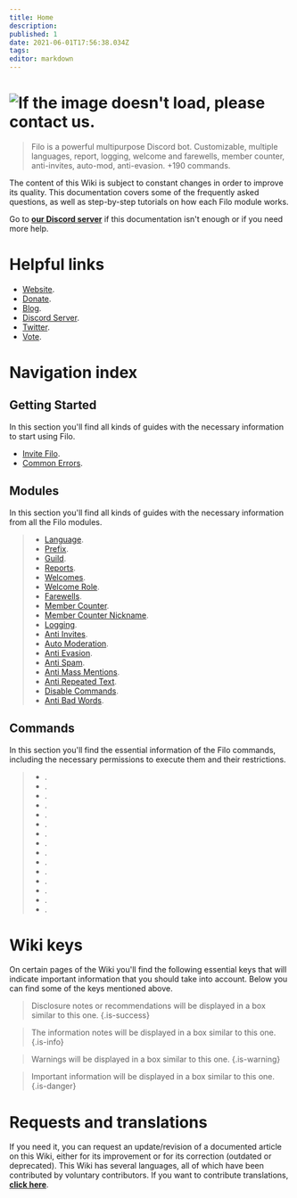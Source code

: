 ```yaml
---
title: Home
description:
published: 1
date: 2021-06-01T17:56:38.034Z
tags:
editor: markdown
---
```


# ![If the image doesn't load, please contact us.](https://raw.githubusercontent.com/filobot/docs/main/resources/welcome.png)
> Filo is a powerful multipurpose Discord bot. Customizable, multiple languages, report, logging, welcome and farewells, member counter, anti-invites, auto-mod, anti-evasion. +190 commands.

The content of this Wiki is subject to constant changes in order to improve its quality. This documentation covers some of the frequently asked questions, as well as step-by-step tutorials on how each Filo module works.

Go to **[our Discord server](https://filobot.xyz/discord)** if this documentation isn't enough or if you need more help.

# Helpful links
- [Website](https://filobot.xyz).
- [Donate](https://filobot.xyz/donate).
- [Blog](https://blog.filobot.xyz).
- [Discord Server](https://filobot.xyz/discord).
- [Twitter](https://twitter.com/FiloDiscord).
- [Vote](https://filobot.xyz/vote).

# Navigation index

## Getting Started

In this section you'll find all kinds of guides with the necessary information to start using Filo.
- [Invite Filo](https://wiki.filobot.xyz/es/getting-started/invite).
- [Common Errors](https://wiki.filobot.xyz/es/getting-started/errors).

## Modules

In this section you'll find all kinds of guides with the necessary information from all the Filo modules.
> - [Language](https://wiki.filobot.xyz/es/modules/language).
> - [Prefix](https://wiki.filobot.xyz/es/modules/prefix).
> - [Guild](https://wiki.filobot.xyz/es/modules/guild).
> - [Reports](https://wiki.filobot.xyz/es/modules/reports).
> - [Welcomes](https://wiki.filobot.xyz/es/modules/welcomes).
> - [Welcome Role](https://wiki.filobot.xyz/es/modules/welcomes/role).
> - [Farewells](https://wiki.filobot.xyz/es/modules/farewells).
> - [Member Counter](https://wiki.filobot.xyz/es/modules/member-counter).
> - [Member Counter Nickname](https://wiki.filobot.xyz/es/modules/member-counter).
> - [Logging](https://wiki.filobot.xyz/es/modules/logging).
> - [Anti Invites](https://wiki.filobot.xyz/es/modules/anti-invites).
> - [Auto Moderation](https://wiki.filobot.xyz/es/modules/auto-moderation).
> - [Anti Evasion](https://wiki.filobot.xyz/es/modules/anti-evasion).
> - [Anti Spam](https://wiki.filobot.xyz/es/modules/anti-spam).
> - [Anti Mass Mentions](https://wiki.filobot.xyz/es/modules/anti-mass-mentions).
> - [Anti Repeated Text](https://wiki.filobot.xyz/es/modules/anti-repeated-text).
> - [Disable Commands](https://wiki.filobot.xyz/es/modules/commands/disable).
> - [Anti Bad Words](https://wiki.filobot.xyz/es/modules/anti-bad-words).

## Commands

In this section you'll find the essential information of the Filo commands, including the necessary permissions to execute them and their restrictions.
> - [](https://wiki.filobot.xyz/es/commands/administration).
> - [](https://wiki.filobot.xyz/es/commands/animals).
> - [](https://wiki.filobot.xyz/es/commands/anime).
> - [](https://wiki.filobot.xyz/es/commands/core).
> - [](https://wiki.filobot.xyz/es/commands/fun).
> - [](https://wiki.filobot.xyz/es/commands/economy).
> - [](https://wiki.filobot.xyz/es/commands/game-stats).
> - [](https://wiki.filobot.xyz/es/commands/interaction).
> - [](https://wiki.filobot.xyz/es/commands/games).
> - [](https://wiki.filobot.xyz/es/commands/minecraft).
> - [](https://wiki.filobot.xyz/es/commands/miscellaneous).
> - [](https://wiki.filobot.xyz/es/commands/moderation).
> - [](https://wiki.filobot.xyz/es/commands/reaction).
> - [](https://wiki.filobot.xyz/es/commands/server).
> - [](https://wiki.filobot.xyz/es/commands/social).

# Wiki keys

On certain pages of the Wiki you'll find the following essential keys that will indicate important information that you should take into account. Below you can find some of the keys mentioned above.

> Disclosure notes or recommendations will be displayed in a box similar to this one.
{.is-success}

> The information notes will be displayed in a box similar to this one.
{.is-info}

> Warnings will be displayed in a box similar to this one.
{.is-warning}

> Important information will be displayed in a box similar to this one.
{.is-danger}

# Requests and translations
If you need it, you can request an update/revision of a documented article on this Wiki, either for its improvement or for its correction (outdated or deprecated).
This Wiki has several languages, all of which have been contributed by voluntary contributors. If you want to contribute translations, **[click here](https://github.com/filobot/translate)**.
